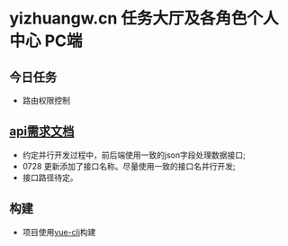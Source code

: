 # yizhuangw.cn 任务大厅及各角色个人中心 PC端

## 今日任务

- 路由权限控制

## [api需求文档](./api_needs.md)

- 约定并行开发过程中，前后端使用一致的json字段处理数据接口;
- 0728 更新添加了接口名称。尽量使用一致的接口名并行开发;
- 接口路径待定。

## 构建

- 项目使用[vue-cli](https://cli.vuejs.org/)构建